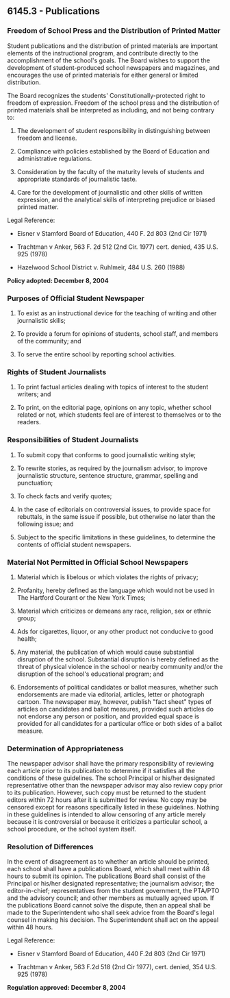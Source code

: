 ## 6145.3 - Publications

### Freedom of School Press and the Distribution of Printed Matter

Student publications and the distribution of printed materials are important elements of the instructional program, and contribute directly to the accomplishment of the school's goals. The Board wishes to support the development of student-produced school newspapers and magazines, and encourages the use of printed materials for either general or limited distribution.

The Board recognizes the students' Constitutionally-protected right to freedom of expression. Freedom of the school press and the distribution of printed materials shall be interpreted as including, and not being contrary to:

1.  The development of student responsibility in distinguishing between freedom and license.

2.  Compliance with policies established by the Board of Education and administrative regulations.

3.  Consideration by the faculty of the maturity levels of students and appropriate standards of journalistic taste.

4.  Care for the development of journalistic and other skills of written expression, and the analytical skills of interpreting prejudice or biased printed matter.

Legal Reference:   

* Eisner v Stamford Board of Education, 440 F. 2d 803 (2nd Cir 1971)

* Trachtman v Anker, 563 F. 2d 512 (2nd Cir. 1977)  cert. denied, 435 U.S. 925 (1978)

* Hazelwood School District v. Ruhlmeir, 484 U.S. 260 (1988)

**Policy adopted:  December 8, 2004**

### Purposes of Official Student Newspaper

1.  To exist as an instructional device for the teaching of writing and other journalistic skills;

2.  To provide a forum for opinions of students, school staff, and members of the community; and

3.  To serve the entire school by reporting school activities.

### Rights of Student Journalists

1.  To print factual articles dealing with topics of interest to the student writers; and

2.  To print, on the editorial page, opinions on any topic, whether school related or not, which students feel are of interest to themselves or to the readers.

### Responsibilities of Student Journalists

1.  To submit copy that conforms to good journalistic writing style;

2.  To rewrite stories, as required by the journalism advisor, to improve journalistic structure, sentence structure, grammar, spelling and punctuation;

3.  To check facts and verify quotes;

4.  In the case of editorials on controversial issues, to provide space for rebuttals, in the same issue if possible, but otherwise no later than the following issue; and

5.  Subject to the specific limitations in these guidelines, to determine the contents of official student newspapers.

### Material Not Permitted in Official School Newspapers

1.  Material which is libelous or which violates the rights of privacy;

2.  Profanity, hereby defined as the language which would not be used in The Hartford Courant or the New York Times;

3.  Material which criticizes or demeans any race, religion, sex or ethnic group;

4.  Ads for cigarettes, liquor, or any other product not conducive to good health;

5.  Any material, the publication of which would cause substantial disruption of the school. Substantial disruption is hereby defined as the threat of physical violence in the school or nearby community and/or the disruption of the school's educational program; and

6.  Endorsements of political candidates or ballot measures, whether such endorsements are made via editorial, articles, letter or photograph cartoon. The newspaper may, however, publish "fact sheet" types of articles on candidates and ballot measures, provided such articles do not endorse any person or position, and provided equal space is provided for all candidates for a particular office or both sides of a ballot measure.

### Determination of Appropriateness

The newspaper advisor shall have the primary responsibility of reviewing each article prior to its publication to determine if it satisfies all the conditions of these guidelines. The school Principal or his/her designated representative other than the newspaper advisor may also review copy prior to its publication. However, such copy must be returned to the student editors within 72 hours after it is submitted for review. No copy may be censored except for reasons specifically listed in these guidelines. Nothing in these guidelines is intended to allow censoring of any article merely because it is controversial or because it criticizes a particular school, a school procedure, or the school system itself.

### Resolution of Differences

In the event of disagreement as to whether an article should be printed, each school shall have a publications Board, which shall meet within 48 hours to submit its opinion. The publications Board shall consist of the Principal or his/her designated representative; the journalism advisor; the editor-in-chief; representatives from the student government, the PTA/PTO and the advisory council; and other members as mutually agreed upon. If the publications Board cannot solve the dispute, then an appeal shall be made to the Superintendent who shall seek advice from the Board's legal counsel in making his decision. The Superintendent shall act on the appeal within 48 hours.

Legal Reference:    

* Eisner v Stamford Board of Education, 440 F.2d 803 (2nd Cir 1971)

* Trachtman v Anker, 563 F.2d 518 (2nd Cir 1977), cert. denied, 354 U.S. 925 (1978)

**Regulation approved:  December 8, 2004**

